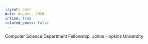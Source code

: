 ```yaml
---
layout: post
date: August, 2020
inline: true
related_posts: false
---
```


Computer Science Department Fellowship, Johns Hopkins University

